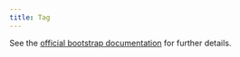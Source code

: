 ```yaml
---
title: Tag
---
```


See the 
[official bootstrap documentation](http://v4-alpha.getbootstrap.com/components/tag/)
 for further details.